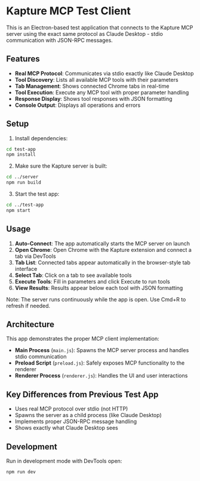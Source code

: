 # Kapture MCP Test Client

This is an Electron-based test application that connects to the Kapture MCP server using the exact same protocol as Claude Desktop - stdio communication with JSON-RPC messages.

## Features

- **Real MCP Protocol**: Communicates via stdio exactly like Claude Desktop
- **Tool Discovery**: Lists all available MCP tools with their parameters
- **Tab Management**: Shows connected Chrome tabs in real-time
- **Tool Execution**: Execute any MCP tool with proper parameter handling
- **Response Display**: Shows tool responses with JSON formatting
- **Console Output**: Displays all operations and errors

## Setup

1. Install dependencies:
```bash
cd test-app
npm install
```

2. Make sure the Kapture server is built:
```bash
cd ../server
npm run build
```

3. Start the test app:
```bash
cd ../test-app
npm start
```

## Usage

1. **Auto-Connect**: The app automatically starts the MCP server on launch
2. **Open Chrome**: Open Chrome with the Kapture extension and connect a tab via DevTools
3. **Tab List**: Connected tabs appear automatically in the browser-style tab interface
4. **Select Tab**: Click on a tab to see available tools
5. **Execute Tools**: Fill in parameters and click Execute to run tools
6. **View Results**: Results appear below each tool with JSON formatting

Note: The server runs continuously while the app is open. Use Cmd+R to refresh if needed.

## Architecture

This app demonstrates the proper MCP client implementation:

- **Main Process** (`main.js`): Spawns the MCP server process and handles stdio communication
- **Preload Script** (`preload.js`): Safely exposes MCP functionality to the renderer
- **Renderer Process** (`renderer.js`): Handles the UI and user interactions

## Key Differences from Previous Test App

- Uses real MCP protocol over stdio (not HTTP)
- Spawns the server as a child process (like Claude Desktop)
- Implements proper JSON-RPC message handling
- Shows exactly what Claude Desktop sees

## Development

Run in development mode with DevTools open:
```bash
npm run dev
```